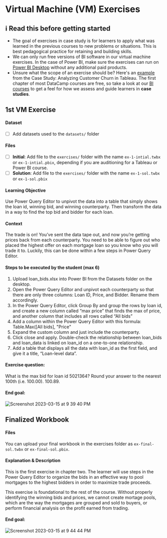 # Virtual Machine (VM) Exercises

## :information_source: Read this before getting started
- The goal of exercises in case study is for learners to apply what was learned in the previous courses to new problems or situations. This is best pedagogical practice for retaining and building skills.
- We can only run free versions of BI software in our virtual machine exercises. In the case of Power BI, make sure the exercises can run on [Power BI Desktop](https://powerbi.microsoft.com/en-us/desktop/) without any additional paid products. 
- Unsure what the scope of an exercise should be? Here's an [example](https://campus.datacamp.com/courses/case-study-analyzing-customer-churn-in-tableau/exploratory-analysis-1?ex=4) from the Case Study: Analyzing Customer Churn in Tableau. The first chapter of most DataCamp courses are free, so take a look at our [BI courses](https://learn.datacamp.com/courses?technologies=Tableau&technologies=Power%20BI) to get a feel for how we assess and guide learners in **case studies**.

## 1st VM Exercise

#### Dataset

- [ ] Add datasets used to the `datasets/` folder

#### Files

- [ ] **Initial**: Add file to the `exercises/`  folder with the name `ex-1-intial.twbx` or `ex-1-intial.pbix`, depending if you are auditioning for a Tableau or Power BI course.
- [ ] **Solution**: Add file to the `exercises/`  folder with the name `ex-1-sol.twbx` or `ex-1-sol.pbix`

#### Learning Objective

Use Power Query Editor to unpivot the data into a table that simply shows the loan id, winning bid, and winning counterparty. Then transform the data in a way to find the top bid and bidder for each loan.


#### Context

The trade is on! You’ve sent the data tape out, and now you’re getting prices back from each counterparty. You need to be able to figure out who placed the highest offer on each mortgage loan so you know who you will trade it to. Luckily, this can be done within a few steps in Power Query Editor.


#### Steps to be executed by the student (max 6)

1. Upload loan_bids.xlsx into Power BI from the Datasets folder on the desktop.
2. Open the Power Query Editor and unpivot each counterparty so that there are only three columns: Loan ID, Price, and Bidder. Rename them accordingly.
3. In the Power Query Editor, click Group By and group the rows by loan id, and create a new column called “max price” that finds the max of price, and another column that includes all rows called “All bids”
4. Add a column within the Power Query Editor with this formula: Table.Max([All bids], "Price"
5. Expand the custom column and just include the counterparty.
6. Click close and apply. Double-check the relationship between loan_bids and loan_data is linked on loan_id on a one-to-one relationship.
7. Add a table that displays all the data with loan_id as the first field, and give it a title, “Loan-level data”.


#### Exercise question:
What is the max bid for loan id 5021364? Round your answer to the nearest 100th (i.e. 100.00).
100.89.


#### End goal:

![Screenshot 2023-03-15 at 9 39 40 PM](https://user-images.githubusercontent.com/107631815/225487671-66530dd2-cae8-467b-8488-0619508558fb.png)

## Finalized Workbook

#### Files
You can upload your final workbook in the exercises folder as `ex-final-sol.twbx` or `ex-final-sol.pbix`.

#### Explanation & Description
This is the first exercise in chapter two. The learner will use steps in the Power Query Editor to organize the bids in an effective way to pool mortgages to the highest bidders in order to maximize trade proceeds.

This exercise is foundational to the rest of the course. Without properly identifying the winning bids and prices, we cannot create mortage pools, which are the way the mortgages are grouped and sold to buyers, or perform financial analysis on the profit earned from trading.

#### End goal:
![Screenshot 2023-03-15 at 9 44 44 PM](https://user-images.githubusercontent.com/107631815/225488311-b965c3ab-2b98-4216-818c-28a02b9d2b69.png)

